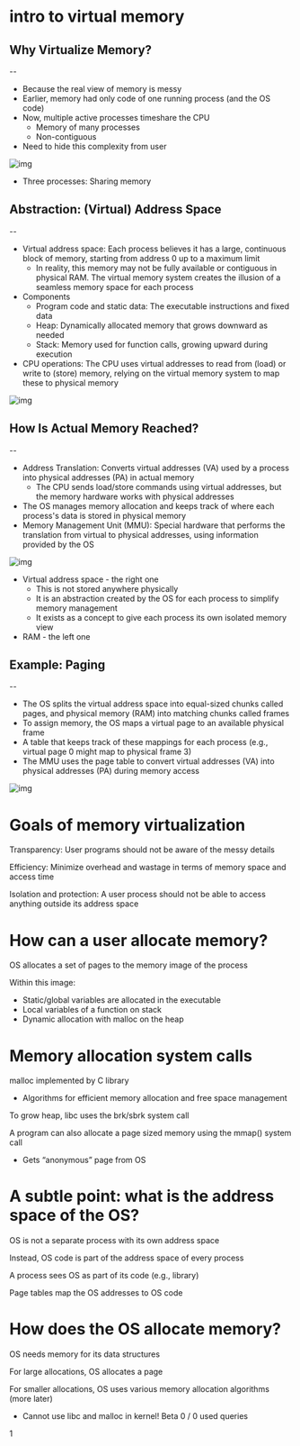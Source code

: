 # intro to virtual memory

## Why Virtualize Memory?

--

- Because the real view of memory is messy
- Earlier, memory had only code of one running process (and the OS code)
- Now, multiple active processes timeshare the CPU
  - Memory of many processes
  - Non-contiguous
- Need to hide this complexity from user

![img](./img/1.png)

- Three processes: Sharing memory

## Abstraction: (Virtual) Address Space

--

- Virtual address space: Each process believes it has a large, continuous block of memory, starting from address 0 up to a maximum limit
  - In reality, this memory may not be fully available or contiguous in physical RAM. The virtual memory system creates the illusion of a seamless memory space for each process
- Components
  - Program code and static data: The executable instructions and fixed data
  - Heap: Dynamically allocated memory that grows downward as needed
  - Stack: Memory used for function calls, growing upward during execution
- CPU operations: The CPU uses virtual addresses to read from (load) or write to (store) memory, relying on the virtual memory system to map these to physical memory

![img](./img/2.png)

## How Is Actual Memory Reached?

--

- Address Translation: Converts virtual addresses (VA) used by a process into physical addresses (PA) in actual memory
  - The CPU sends load/store commands using virtual addresses, but the memory hardware works with physical addresses
- The OS manages memory allocation and keeps track of where each process's data is stored in physical memory
- Memory Management Unit (MMU): Special hardware that performs the translation from virtual to physical addresses, using information provided by the OS

![img](./img/3.png)

- Virtual address space - the right one
  - This is not stored anywhere physically
  - It is an abstraction created by the OS for each process to simplify memory management
  - It exists as a concept to give each process its own isolated memory view
- RAM - the left one

## Example: Paging

--

- The OS splits the virtual address space into equal-sized chunks called pages, and physical memory (RAM) into matching chunks called frames
- To assign memory, the OS maps a virtual page to an available physical frame
- A table that keeps track of these mappings for each process (e.g., virtual page 0 might map to physical frame 3)
- The MMU uses the page table to convert virtual addresses (VA) into physical addresses (PA) during memory access

![img](./img/4.png)

# Goals of memory virtualization

Transparency: User programs should not be aware of the messy details

Efficiency: Minimize overhead and wastage in terms of memory space and access time

Isolation and protection: A user process should not be able to access anything outside its address space

# How can a user allocate memory?

OS allocates a set of pages to the memory image of the process

Within this image:
- Static/global variables are allocated in the executable
- Local variables of a function on stack
- Dynamic allocation with malloc on the heap

# Memory allocation system calls

malloc implemented by C library
- Algorithms for efficient memory allocation and free space management

To grow heap, libc uses the brk/sbrk system call

A program can also allocate a page sized memory using the mmap() system call
- Gets “anonymous” page from OS

# A subtle point: what is the address space of the OS?

OS is not a separate process with its own address space

Instead, OS code is part of the address space of every process

A process sees OS as part of its code (e.g., library)

Page tables map the OS addresses to OS code

# How does the OS allocate memory?

OS needs memory for its data structures

For large allocations, OS allocates a page

For smaller allocations, OS uses various memory allocation algorithms (more later)
- Cannot use libc and malloc in kernel!
Beta
0 / 0
used queries


1